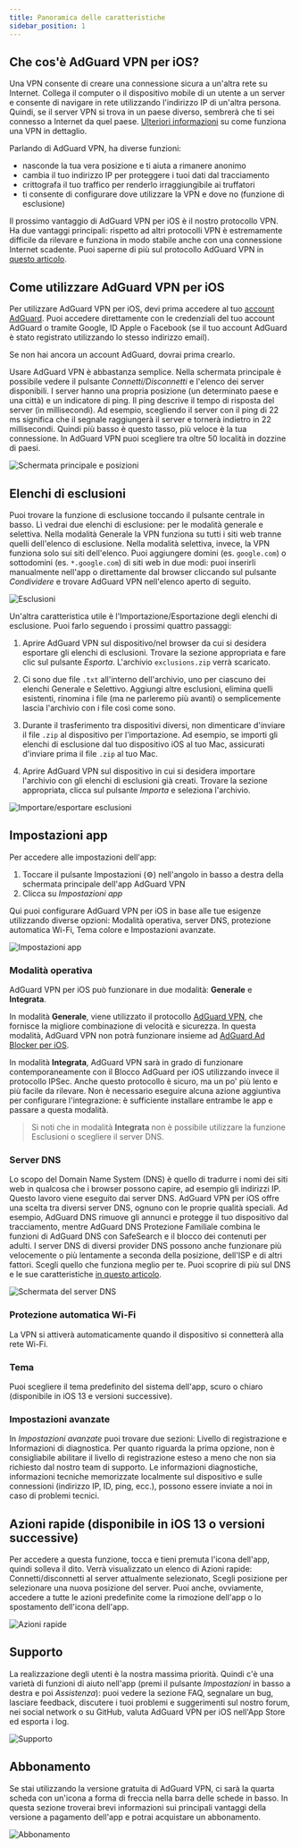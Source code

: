 ```yaml
---
title: Panoramica delle caratteristiche
sidebar_position: 1
---
```


## Che cos'è AdGuard VPN per iOS?

Una VPN consente di creare una connessione sicura a un'altra rete su Internet. Collega il computer o il dispositivo mobile di un utente a un server e consente di navigare in rete utilizzando l'indirizzo IP di un'altra persona. Quindi, se il server VPN si trova in un paese diverso, sembrerà che ti sei connesso a Internet da quel paese. [Ulteriori informazioni](/general/how-vpn-works.md) su come funziona una VPN in dettaglio.

Parlando di AdGuard VPN, ha diverse funzioni:
* nasconde la tua vera posizione e ti aiuta a rimanere anonimo
* cambia il tuo indirizzo IP per proteggere i tuoi dati dal tracciamento
* crittografa il tuo traffico per renderlo irraggiungibile ai truffatori
* ti consente di configurare dove utilizzare la VPN e dove no (funzione di esclusione)

Il prossimo vantaggio di AdGuard VPN per iOS è il nostro protocollo VPN. Ha due vantaggi principali: rispetto ad altri protocolli VPN è estremamente difficile da rilevare e funziona in modo stabile anche con una connessione Internet scadente. Puoi saperne di più sul protocollo AdGuard VPN in [questo articolo](../general/adguard-vpn-protocol.mdx).

## Come utilizzare AdGuard VPN per iOS

Per utilizzare AdGuard VPN per iOS, devi prima accedere al tuo [account AdGuard](https://my.adguard.com/). Puoi accedere direttamente con le credenziali del tuo account AdGuard o tramite Google, ID Apple o Facebook (se il tuo account AdGuard è stato registrato utilizzando lo stesso indirizzo email).

Se non hai ancora un account AdGuard, dovrai prima crearlo.

Usare AdGuard VPN è abbastanza semplice. Nella schermata principale è possibile vedere il pulsante *Connetti/Disconnetti* e l'elenco dei server disponibili. I server hanno una propria posizione (un determinato paese e una città) e un indicatore di ping. Il ping descrive il tempo di risposta del server (in millisecondi). Ad esempio, scegliendo il server con il ping di 22 ms significa che il segnale raggiungerà il server e tornerà indietro in 22 millisecondi. Quindi più basso è questo tasso, più veloce è la tua connessione. In AdGuard VPN puoi scegliere tra oltre 50 località in dozzine di paesi.

![Schermata principale e posizioni](https://cdn.adguardvpn.com/content/kb/vpn/ios/1.png?123)

## Elenchi di esclusioni

Puoi trovare la funzione di esclusione toccando il pulsante centrale in basso. Lì vedrai due elenchi di esclusione: per le modalità generale e selettiva. Nella modalità Generale la VPN funziona su tutti i siti web tranne quelli dell'elenco di esclusione. Nella modalità selettiva, invece, la VPN funziona solo sui siti dell'elenco. Puoi aggiungere domini (es. `google.com`) o sottodomini (es. `*.google.com`) di siti web in due modi: puoi inserirli manualmente nell'app o direttamente dal browser cliccando sul pulsante *Condividere* e trovare AdGuard VPN nell'elenco aperto di seguito.

![Esclusioni](https://cdn.adguardvpn.com/content/kb/vpn/ios/2.png?123)

Un'altra caratteristica utile è l'Importazione/Esportazione degli elenchi di esclusione. Puoi farlo seguendo i prossimi quattro passaggi:

1. Aprire AdGuard VPN sul dispositivo/nel browser da cui si desidera esportare gli elenchi di esclusioni. Trovare la sezione appropriata e fare clic sul pulsante *Esporta*. L'archivio `exclusions.zip` verrà scaricato.

2. Ci sono due file `.txt` all'interno dell'archivio, uno per ciascuno dei elenchi Generale e Selettivo. Aggiungi altre esclusioni, elimina quelli esistenti, rinomina i file (ma ne parleremo più avanti) o semplicemente lascia l'archivio con i file così come sono.

3. Durante il trasferimento tra dispositivi diversi, non dimenticare d'inviare il file `.zip` al dispositivo per l'importazione. Ad esempio, se importi gli elenchi di esclusione dal tuo dispositivo iOS al tuo Mac, assicurati d'inviare prima il file `.zip` al tuo Mac.

4. Aprire AdGuard VPN sul dispositivo in cui si desidera importare l'archivio con gli elenchi di esclusioni già creati. Trovare la sezione appropriata, clicca sul pulsante *Importa* e seleziona l'archivio.

![Importare/esportare esclusioni](https://cdn.adguardvpn.com/content/kb/vpn/ios/import-export-exclusions.png)

## Impostazioni app

Per accedere alle impostazioni dell'app:

1. Toccare il pulsante Impostazioni (⚙) nell'angolo in basso a destra della schermata principale dell'app AdGuard VPN
2. Clicca su *Impostazioni app*

Qui puoi configurare AdGuard VPN per iOS in base alle tue esigenze utilizzando diverse opzioni: Modalità operativa, server DNS, protezione automatica Wi-Fi, Tema colore e Impostazioni avanzate.

![Impostazioni app](https://cdn.adguardvpn.com/content/kb/vpn/ios/app-settings.png)

### Modalità operativa

AdGuard VPN per iOS può funzionare in due modalità: **Generale** e **Integrata**.

In modalità **Generale**, viene utilizzato il protocollo [AdGuard VPN](../general/adguard-vpn-protocol.mdx), che fornisce la migliore combinazione di velocità e sicurezza. In questa modalità, AdGuard VPN non potrà funzionare insieme ad [AdGuard Ad Blocker per iOS](https://adguard.com/kb/adguard-for-ios/overview/).

In modalità **Integrata**, AdGuard VPN sarà in grado di funzionare contemporaneamente con il Blocco AdGuard per iOS utilizzando invece il protocollo IPSec. Anche questo protocollo è sicuro, ma un po' più lento e più facile da rilevare. Non è necessario eseguire alcuna azione aggiuntiva per configurare l'integrazione: è sufficiente installare entrambe le app e passare a questa modalità.
> Si noti che in modalità **Integrata** non è possibile utilizzare la funzione Esclusioni o scegliere il server DNS.

### Server DNS

Lo scopo del Domain Name System (DNS) è quello di tradurre i nomi dei siti web in qualcosa che i browser possono capire, ad esempio gli indirizzi IP. Questo lavoro viene eseguito dai server DNS. AdGuard VPN per iOS offre una scelta tra diversi server DNS, ognuno con le proprie qualità speciali. Ad esempio, AdGuard DNS rimuove gli annunci e protegge il tuo dispositivo dal tracciamento, mentre AdGuard DNS Protezione Familiale combina le funzioni di AdGuard DNS con SafeSearch e il blocco dei contenuti per adulti. I server DNS di diversi provider DNS possono anche funzionare più velocemente o più lentamente a seconda della posizione, dell'ISP e di altri fattori. Scegli quello che funziona meglio per te. Puoi scoprire di più sul DNS e le sue caratteristiche [in questo articolo](https://adguard-dns.io/kb/general/dns-filtering/#what-is-dns).

![Schermata del server DNS](https://cdn.adguardvpn.com/content/kb/vpn/ios/dns-server.png)

### Protezione automatica Wi-Fi

La VPN si attiverà automaticamente quando il dispositivo si connetterà alla rete Wi-Fi.

### Tema

Puoi scegliere il tema predefinito del sistema dell'app, scuro o chiaro (disponibile in iOS 13 e versioni successive).

### Impostazioni avanzate

In *Impostazioni avanzate* puoi trovare due sezioni: Livello di registrazione e Informazioni di diagnostica. Per quanto riguarda la prima opzione, non è consigliabile abilitare il livello di registrazione esteso a meno che non sia richiesto dal nostro team di supporto. Le informazioni diagnostiche, informazioni tecniche memorizzate localmente sul dispositivo e sulle connessioni (indirizzo IP, ID, ping, ecc.), possono essere inviate a noi in caso di problemi tecnici.

## Azioni rapide (disponibile in iOS 13 o versioni successive)

Per accedere a questa funzione, tocca e tieni premuta l'icona dell'app, quindi solleva il dito. Verrà visualizzato un elenco di Azioni rapide: Connetti/disconnetti al server attualmente selezionato, Scegli posizione per selezionare una nuova posizione del server. Puoi anche, ovviamente, accedere a tutte le azioni predefinite come la rimozione dell'app o lo spostamento dell'icona dell'app.

![Azioni rapide](https://cdn.adguardvpn.com/content/kb/vpn/ios/quick-actions.png)

## Supporto

La realizzazione degli utenti è la nostra massima priorità. Quindi c'è una varietà di funzioni di aiuto nell'app (premi il pulsante *Impostazioni* in basso a destra e poi *Assistenza*): puoi vedere la sezione FAQ, segnalare un bug, lasciare feedback, discutere i tuoi problemi e suggerimenti sul nostro forum, nei social network o su GitHub, valuta AdGuard VPN per iOS nell'App Store ed esporta i log.

![Supporto](https://cdn.adguardvpn.com/content/kb/vpn/ios/support.png)

## Abbonamento

Se stai utilizzando la versione gratuita di AdGuard VPN, ci sarà la quarta scheda con un'icona a forma di freccia nella barra delle schede in basso. In questa sezione troverai brevi informazioni sui principali vantaggi della versione a pagamento dell'app e potrai acquistare un abbonamento.

![Abbonamento](https://cdn.adguardvpn.com/content/kb/vpn/ios/subscription_en.png)
